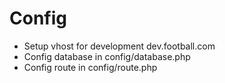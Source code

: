 # Config

- Setup vhost for development dev.football.com
- Config database in config/database.php
- Config route in config/route.php


